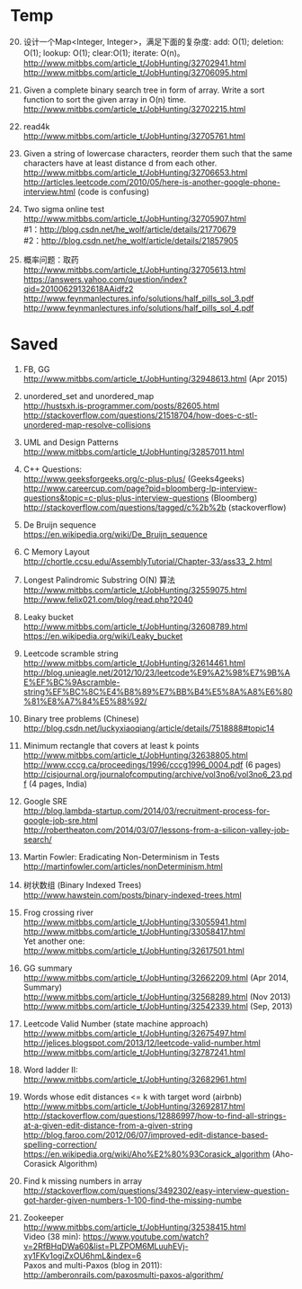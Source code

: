 # Temp
20. 设计一个Map<Integer, Integer>，满足下面的复杂度: add: O(1);  deletion: O(1);  lookup: O(1);  clear:O(1);  iterate: O(n)。
<br>http://www.mitbbs.com/article_t/JobHunting/32702941.html
<br>http://www.mitbbs.com/article_t/JobHunting/32706095.html

21. Given a complete binary search tree in form of array. Write a sort function to sort the given array in O(n) time.
<br>http://www.mitbbs.com/article_t/JobHunting/32702215.html

22. read4k
<br>http://www.mitbbs.com/article_t/JobHunting/32705761.html

23. Given a string of lowercase characters, reorder them such that the same characters have at least distance d from each other. 
<br>http://www.mitbbs.com/article_t/JobHunting/32706653.html 
<br>http://articles.leetcode.com/2010/05/here-is-another-google-phone-interview.html (code is confusing)

24. Two sigma online test
<br>http://www.mitbbs.com/article_t/JobHunting/32705907.html 
<br>#1：http://blog.csdn.net/he_wolf/article/details/21770679
<br>#2：http://blog.csdn.net/he_wolf/article/details/21857905

25. 概率问题：取药
<br>http://www.mitbbs.com/article_t/JobHunting/32705613.html
<br>https://answers.yahoo.com/question/index?qid=20100629132618AAidfz2
<br>http://www.feynmanlectures.info/solutions/half_pills_sol_3.pdf 
<br>http://www.feynmanlectures.info/solutions/half_pills_sol_4.pdf 

# Saved

1. FB, GG
<br>http://www.mitbbs.com/article_t/JobHunting/32948613.html (Apr 2015)

2. unordered_set and unordered_map
<br>http://hustsxh.is-programmer.com/posts/82605.html
<br>http://stackoverflow.com/questions/21518704/how-does-c-stl-unordered-map-resolve-collisions

3. UML and Design Patterns
<br>http://www.mitbbs.com/article_t/JobHunting/32857011.html

4. C++ Questions:
<br>http://www.geeksforgeeks.org/c-plus-plus/ (Geeks4geeks)
<br>http://www.careercup.com/page?pid=bloomberg-lp-interview-questions&topic=c-plus-plus-interview-questions (Bloomberg)
<br>http://stackoverflow.com/questions/tagged/c%2b%2b (stackoverflow)

4. De Bruijn sequence
<br>https://en.wikipedia.org/wiki/De_Bruijn_sequence

16. C Memory Layout
<br>http://chortle.ccsu.edu/AssemblyTutorial/Chapter-33/ass33_2.html

11. Longest Palindromic Substring O(N) 算法
<br>http://www.mitbbs.com/article_t/JobHunting/32559075.html
<br>http://www.felix021.com/blog/read.php?2040

12. Leaky bucket
<br>http://www.mitbbs.com/article_t/JobHunting/32608789.html
<br>https://en.wikipedia.org/wiki/Leaky_bucket

14. Leetcode scramble string
<br>http://www.mitbbs.com/article_t/JobHunting/32614461.html
<br>http://blog.unieagle.net/2012/10/23/leetcode%E9%A2%98%E7%9B%AE%EF%BC%9Ascramble-string%EF%BC%8C%E4%B8%89%E7%BB%B4%E5%8A%A8%E6%80%81%E8%A7%84%E5%88%92/

19. Binary tree problems (Chinese)
<br>http://blog.csdn.net/luckyxiaoqiang/article/details/7518888#topic14

21. Minimum rectangle that covers at least k points
<br>http://www.mitbbs.com/article_t/JobHunting/32638805.html
<br>http://www.cccg.ca/proceedings/1996/cccg1996_0004.pdf (6 pages)
<br>http://cisjournal.org/journalofcomputing/archive/vol3no6/vol3no6_23.pdf (4 pages, India)

23. Google SRE
<br>http://blog.lambda-startup.com/2014/03/recruitment-process-for-google-job-sre.html
<br>http://robertheaton.com/2014/03/07/lessons-from-a-silicon-valley-job-search/

24. Martin Fowler: Eradicating Non-Determinism in Tests
<br>http://martinfowler.com/articles/nonDeterminism.html

25. 树状数组 (Binary Indexed Trees)
<br>http://www.hawstein.com/posts/binary-indexed-trees.html

11. Frog crossing river
<br>http://www.mitbbs.com/article_t/JobHunting/33055941.html
<br>http://www.mitbbs.com/article_t/JobHunting/33058417.html 
<br>Yet another one: http://www.mitbbs.com/article_t/JobHunting/32617501.html

13. GG summary
<br>http://www.mitbbs.com/article_t/JobHunting/32662209.html (Apr 2014, Summary)
<br>http://www.mitbbs.com/article_t/JobHunting/32568289.html (Nov 2013)
<br>http://www.mitbbs.com/article_t/JobHunting/32542339.html (Sep, 2013)

14. Leetcode Valid Number (state machine approach)
<br>http://www.mitbbs.com/article_t/JobHunting/32675497.html
<br>http://jelices.blogspot.com/2013/12/leetcode-valid-number.html
<br>http://www.mitbbs.com/article_t/JobHunting/32787241.html 

16. Word ladder II:
<br>http://www.mitbbs.com/article_t/JobHunting/32682961.html

19. Words whose edit distances <= k with target word (airbnb)
<br>http://www.mitbbs.com/article_t/JobHunting/32692817.html
<br>http://stackoverflow.com/questions/12886997/how-to-find-all-strings-at-a-given-edit-distance-from-a-given-string
<br>http://blog.faroo.com/2012/06/07/improved-edit-distance-based-spelling-correction/
<br>https://en.wikipedia.org/wiki/Aho%E2%80%93Corasick_algorithm (Aho-Corasick Algorithm)

20. Find k missing numbers in array
<br>http://stackoverflow.com/questions/3492302/easy-interview-question-got-harder-given-numbers-1-100-find-the-missing-numbe

21.  Zookeeper
<br>http://www.mitbbs.com/article_t/JobHunting/32538415.html 
<br>Video (38 min): https://www.youtube.com/watch?v=2RfBHqDWa60&list=PLZPOM6MLuuhEVj-xy1FKv1ogiZxOU6hmL&index=6
<br>Paxos and multi-Paxos (blog in 2011): http://amberonrails.com/paxosmulti-paxos-algorithm/




